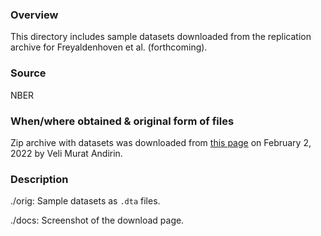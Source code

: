 ### Overview
This directory includes sample datasets downloaded from the replication archive for Freyaldenhoven et al. (forthcoming).

### Source
NBER

### When/where obtained & original form of files

Zip archive with datasets was downloaded from [this page](https://data.nber.org/data-appendix/w29170/) on February 2, 2022 by Veli Murat Andirin. 

### Description
./orig: Sample datasets as `.dta` files.

./docs: Screenshot of the download page.

